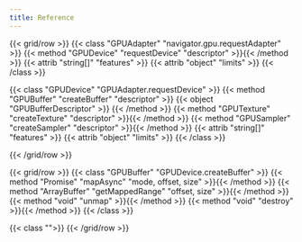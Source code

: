 ```yaml
---
title: Reference
---
```


{{< grid/row >}}
  {{< class "GPUAdapter" "navigator.gpu.requestAdapter" >}}
    {{< method "GPUDevice" "requestDevice" "descriptor" >}}{{< /method >}}
    {{< attrib "string[]" "features" >}}
    {{< attrib "object" "limits" >}}
  {{< /class >}}

  {{< class "GPUDevice" "GPUAdapter.requestDevice" >}}
    {{< method "GPUBuffer" "createBuffer" "descriptor" >}}
    {{< object "GPUBufferDescriptor" >}}
    {{< /method >}}
    {{< method "GPUTexture" "createTexture" "descriptor" >}}{{< /method >}}
    {{< method "GPUSampler" "createSampler" "descriptor" >}}{{< /method >}}
    {{< attrib "string[]" "features" >}}
    {{< attrib "object" "limits" >}}
  {{< /class >}}

{{< /grid/row >}}

{{< grid/row >}}
  {{< class "GPUBuffer" "GPUDevice.createBuffer" >}}
    {{< method "Promise<undefined>" "mapAsync" "mode, offset, size" >}}{{< /method >}}
    {{< method "ArrayBuffer" "getMappedRange" "offset, size" >}}{{< /method >}}
    {{< method "void" "unmap" >}}{{< /method >}}
    {{< method "void" "destroy" >}}{{< /method >}}
  {{< /class >}}

  {{< class "">}}
{{< /grid/row >}}
